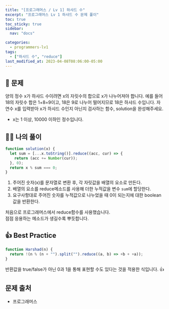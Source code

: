 ```yaml
---
title: "[프로그래머스 / Lv 1] 하샤드 수"
excerpt: "프로그래머스 Lv 1 하샤드 수 문제 풀이"
toc: true
toc_sticky: true
sidebar:
  nav: "docs"

categories:
  - programmers-lv1
tags:
  - ["하샤드 수", "reduce"]
last_modified_at: 2023-04-08T08:06:00-05:00
---
```


## 📄 문제

양의 정수 x가 하샤드 수이려면 x의 자릿수의 합으로 x가 나누어져야 합니다. 예를 들어 18의 자릿수 합은 1+8=9이고, 18은 9로 나누어 떨어지므로 18은 하샤드 수입니다. 자연수 x를 입력받아 x가 하샤드 수인지 아닌지 검사하는 함수, solution을 완성해주세요.

- x는 1 이상, 10000 이하인 정수입니다.

## 🙋‍♀️ 나의 풀이

```js
function solution(x) {
  let sum = [...x.toString()].reduce((acc, cur) => {
    return (acc += Number(cur));
  }, 0);
  return x % sum === 0;
}
```

1. 주어진 숫자(x)를 문자열로 변환 후, 각 자릿값을 배열의 요소로 만든다.
2. 배열의 요소를 reduce메소드를 사용해 더한 누적값을 변수 `sum`에 할당한다.
3. 요구사항대로 주어진 숫자를 누적값으로 나누었을 때 0이 되는지에 대한 boolean값을 반환한다.

처음으로 프로그래머스에서 reduce함수를 사용했습니다. <br/>
점점 응용하는 메소드가 생길수록 뿌듯합니다.

## 👍 Best Practice

```js
function Harshad(n) {
  return !(n % (n + "").split("").reduce((a, b) => +b + +a));
}
```

반환값을 true/false가 아닌 0과 1을 통해 표현할 수도 있다는 것을 적용한 식입니다. 👍

## 문제 출처

- 프로그래머스
